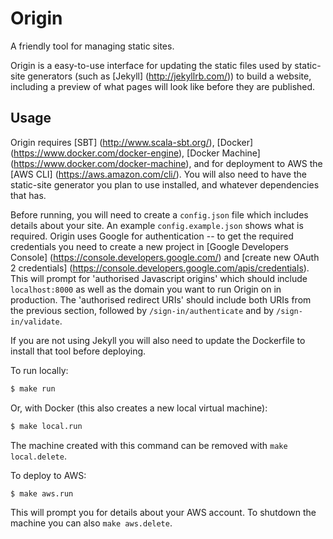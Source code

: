 Origin
======

A friendly tool for managing static sites.

Origin is a easy-to-use interface for updating the static files used by static-site generators (such as [Jekyll] (http://jekyllrb.com/)) to build a website, including a preview of what pages will look like before they are published.


Usage
-----

Origin requires [SBT] (http://www.scala-sbt.org/), [Docker] (https://www.docker.com/docker-engine), [Docker Machine] (https://www.docker.com/docker-machine), and for deployment to AWS the [AWS CLI] (https://aws.amazon.com/cli/). You will also need to have the static-site generator you plan to use installed, and whatever dependencies that has.

Before running, you will need to create a `config.json` file which includes details about your site. An example `config.example.json` shows what is required. Origin uses Google for authentication -- to get the required credentials you need to create a new project in [Google Developers Console] (https://console.developers.google.com/) and [create new OAuth 2 credentials] (https://console.developers.google.com/apis/credentials). This will prompt for 'authorised Javascript origins' which should include `localhost:8000` as well as the domain you want to run Origin on in production. The 'authorised redirect URIs' should include both URIs from the previous section, followed by `/sign-in/authenticate` and by `/sign-in/validate`.

If you are not using Jekyll you will also need to update the Dockerfile to install that tool before deploying.

To run locally:

```bash
$ make run
```

Or, with Docker (this also creates a new local virtual machine):

```bash
$ make local.run
```

The machine created with this command can be removed with `make local.delete`.

To deploy to AWS:

```bash
$ make aws.run
```

This will prompt you for details about your AWS account. To shutdown the machine you can also `make aws.delete`.
